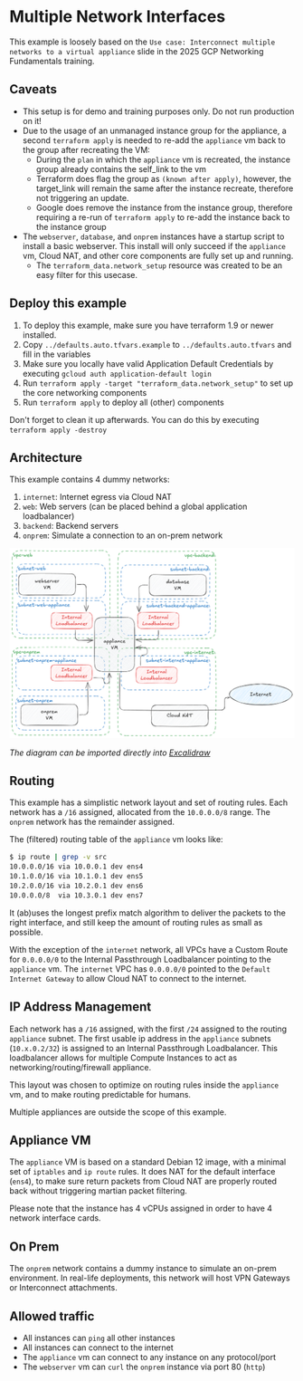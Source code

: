 # Multiple Network Interfaces

This example is loosely based on the `Use case: Interconnect multiple networks to a virtual appliance` slide in the 2025 GCP Networking Fundamentals training.

## Caveats

- This setup is for demo and training purposes only. Do not run production on it!
- Due to the usage of an unmanaged instance group for the appliance, a second `terraform apply` is needed to re-add the `appliance` vm back to the group after recreating the VM:
  - During the `plan` in which the `appliance` vm is recreated, the instance group already contains the self_link to the vm
  - Terraform does flag the group as `(known after apply)`, however, the target_link will remain the same after the instance recreate, therefore not triggering an update.
  - Google does remove the instance from the instance group, therefore requiring a re-run of `terraform apply` to re-add the instance back to the instance group
- The `webserver`, `database`, and `onprem` instances have a startup script to install a basic webserver. This install will only succeed if the `appliance` vm, Cloud NAT, and other core components are fully set up and running.
  - The `terraform_data.network_setup` resource was created to be an easy filter for this usecase.

## Deploy this example

1. To deploy this example, make sure you have terraform 1.9 or newer installed.
2. Copy `../defaults.auto.tfvars.example` to `../defaults.auto.tfvars` and fill in the variables
3. Make sure you locally have valid Application Default Credentials by executing `gcloud auth application-default login`
4. Run `terraform apply -target "terraform_data.network_setup"` to set up the core networking components
5. Run `terraform apply` to deploy all (other) components

Don't forget to clean it up afterwards.
You can do this by executing `terraform apply -destroy`

## Architecture

This example contains 4 dummy networks:

1. `internet`: Internet egress via Cloud NAT
2. `web`: Web servers (can be placed behind a global application loadbalancer)
3. `backend`: Backend servers
4. `onprem`: Simulate a connection to an on-prem network

![High level overview](architecture.png)

_The diagram can be imported directly into [Excalidraw](https://excalidraw.com)_

## Routing

This example has a simplistic network layout and set of routing rules.
Each network has a `/16` assigned, allocated from the `10.0.0.0/8` range.
The `onprem` network has the remainder assigned.

The (filtered) routing table of the `appliance` vm looks like:

```bash
$ ip route | grep -v src
10.0.0.0/16 via 10.0.0.1 dev ens4
10.1.0.0/16 via 10.1.0.1 dev ens5
10.2.0.0/16 via 10.2.0.1 dev ens6
10.0.0.0/8  via 10.3.0.1 dev ens7
```

It (ab)uses the longest prefix match algorithm to deliver the packets to the right interface, and still keep the amount of routing rules as small as possible.

With the exception of the `internet` network, all VPCs have a Custom Route for `0.0.0.0/0` to the Internal Passthrough Loadbalancer pointing to the `appliance` vm.
The `internet` VPC has `0.0.0.0/0` pointed to the `Default Internet Gateway` to allow Cloud NAT to connect to the internet.


## IP Address Management

Each network has a `/16` assigned, with the first `/24` assigned to the routing `appliance` subnet.
The first usable ip address in the `appliance` subnets (`10.x.0.2/32`) is assigned to an Internal Passthrough Loadbalancer.
This loadbalancer allows for multiple Compute Instances to act as networking/routing/firewall appliance.

This layout was chosen to optimize on routing rules inside the `appliance` vm, and to make routing predictable for humans.

Multiple appliances are outside the scope of this example.

## Appliance VM

The `appliance` VM is based on a standard Debian 12 image, with a minimal set of `iptables` and `ip route` rules.
It does NAT for the default interface (`ens4`), to make sure return packets from Cloud NAT are properly routed back without triggering martian packet filtering.

Please note that the instance has 4 vCPUs assigned in order to have 4 network interface cards.

## On Prem

The `onprem` network contains a dummy instance to simulate an on-prem environment.
In real-life deployments, this network will host VPN Gateways or Interconnect attachments.

## Allowed traffic

- All instances can `ping` all other instances
- All instances can connect to the internet
- The `appliance` vm can connect to any instance on any protocol/port
- The `webserver` vm can `curl` the `onprem` instance via port 80 (`http`)
